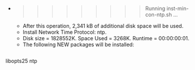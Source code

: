 * >>>>>>>>> Running inst-min-con-ntp.sh ...
  * After this operation, 2,341 kB of additional disk space will be used.
  * Install Network Time Protocol: ntp.
  * Disk size = 1828552K. Space Used = 3268K. Runtime = 00:00:00:01.
  * The following NEW packages will be installed:
  ```bash
libopts25 ntp
  ```

